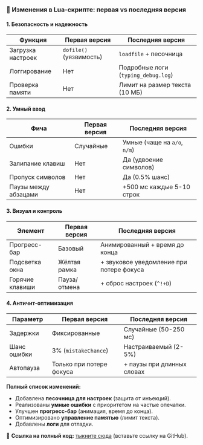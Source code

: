 ### 🔄 Изменения в Lua-скрипте: первая vs последняя версия  

#### **1. Безопасность и надежность**  
| Функция                | Первая версия              | Последняя версия                  |  
|------------------------|----------------------------|------------------------------------|  
| Загрузка настроек      | `dofile()` (уязвимость)    | `loadfile` + песочница            |  
| Логгирование           | Нет                        | Подробные логи (`typing_debug.log`)|  
| Проверка памяти        | Нет                        | Лимит на размер текста (10 МБ)     |  

#### **2. Умный ввод**  
| Фича                   | Первая версия              | Последняя версия                  |  
|------------------------|----------------------------|------------------------------------|  
| Ошибки                 | Случайные                  | Умные (чаще на `а/о`, `n/m`)      |  
| Залипание клавиш       | Нет                        | Да (удвоение символов)            |  
| Пропуск символов       | Нет                        | Да (0.5% шанс)                    |  
| Паузы между абзацами   | Нет                        | +500 мс каждые 5-10 строк         |  

#### **3. Визуал и контроль**  
| Элемент                | Первая версия              | Последняя версия                  |  
|------------------------|----------------------------|------------------------------------|  
| Прогресс-бар           | Базовый                    | Анимированный + время до конца    |  
| Подсветка окна         | Жёлтая рамка               | + звуковое уведомление при потере фокуса |  
| Горячие клавиши        | Пауза/отмена               | + сброс настроек (`^!+D`)         |  

#### **4. Античит-оптимизация**  
| Параметр               | Первая версия              | Последняя версия                  |  
|------------------------|----------------------------|------------------------------------|  
| Задержки               | Фиксированные              | Случайные (50-250 мс)             |  
| Шанс ошибки            | 3% (`mistakeChance`)       | Настраиваемый (2-5%)              |  
| Автопауза              | Только при потере фокуса   | + паузы при длинных словах        |  

**Полный список изменений:**  
- Добавлена **песочница для настроек** (защита от инъекций).  
- Реализованы **умные ошибки** с приоритетом на частые опечатки.  
- Улучшен **прогресс-бар** (анимация, время до конца).  
- Оптимизировано **управление памятью** (лимит текста).  
- Добавлены **логи** для отладки.  

📌 **Ссылка на полный код:** [тыкните сюда](#) (вставьте ссылку на GitHub).